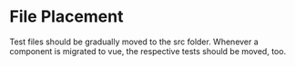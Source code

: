 # File Placement

Test files should be gradually moved to the src folder.
Whenever a component is migrated to vue, the respective tests should be moved, too.
